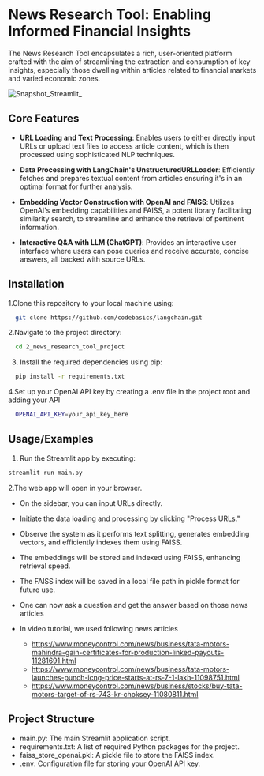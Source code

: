 
# News Research Tool: Enabling Informed Financial Insights

The News Research Tool encapsulates a rich, user-oriented platform crafted with the aim of streamlining the extraction and consumption of key insights, especially those dwelling within articles related to financial markets and varied economic zones.

![Snapshot_Streamlit_](https://github.com/EfthimiosVlahos/ChatBot_Research_Analysis/assets/56899588/f4b0ad93-24a2-417d-98d6-a7d4599be457)


## Core Features

- **URL Loading and Text Processing**: Enables users to either directly input URLs or upload text files to access article content, which is then processed using sophisticated NLP techniques.

- **Data Processing with LangChain's UnstructuredURLLoader**: Efficiently fetches and prepares textual content from articles ensuring it's in an optimal format for further analysis.

- **Embedding Vector Construction with OpenAI and FAISS**: Utilizes OpenAI's embedding capabilities and FAISS, a potent library facilitating similarity search, to streamline and enhance the retrieval of pertinent information.

- **Interactive Q&A with LLM (ChatGPT)**: Provides an interactive user interface where users can pose queries and receive accurate, concise answers, all backed with source URLs.



## Installation

1.Clone this repository to your local machine using:

```bash
  git clone https://github.com/codebasics/langchain.git
```
2.Navigate to the project directory:

```bash
  cd 2_news_research_tool_project
```
3. Install the required dependencies using pip:

```bash
  pip install -r requirements.txt
```
4.Set up your OpenAI API key by creating a .env file in the project root and adding your API

```bash
  OPENAI_API_KEY=your_api_key_here
```
## Usage/Examples

1. Run the Streamlit app by executing:
```bash
streamlit run main.py

```

2.The web app will open in your browser.

- On the sidebar, you can input URLs directly.

- Initiate the data loading and processing by clicking "Process URLs."

- Observe the system as it performs text splitting, generates embedding vectors, and efficiently indexes them using FAISS.

- The embeddings will be stored and indexed using FAISS, enhancing retrieval speed.

- The FAISS index will be saved in a local file path in pickle format for future use.
- One can now ask a question and get the answer based on those news articles
- In video tutorial, we used following news articles
  - https://www.moneycontrol.com/news/business/tata-motors-mahindra-gain-certificates-for-production-linked-payouts-11281691.html
  - https://www.moneycontrol.com/news/business/tata-motors-launches-punch-icng-price-starts-at-rs-7-1-lakh-11098751.html
  - https://www.moneycontrol.com/news/business/stocks/buy-tata-motors-target-of-rs-743-kr-choksey-11080811.html

## Project Structure

- main.py: The main Streamlit application script.
- requirements.txt: A list of required Python packages for the project.
- faiss_store_openai.pkl: A pickle file to store the FAISS index.
- .env: Configuration file for storing your OpenAI API key.


